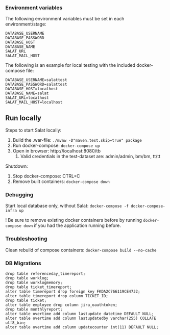 ### Environment variables

The following environment variables must be set in each environment/stage:

```
DATABASE_USERNAME
DATABASE_PASSWORD
DATABASE_HOST
DATABASE_NAME
SALAT_URL
SALAT_MAIL_HOST
```

The following is an example for local testing with the included docker-compose file:

```
DATABASE_USERNAME=salattest
DATABASE_PASSWORD=salattest
DATABASE_HOST=localhost
DATABASE_NAME=salat
SALAT_URL=localhost
SALAT_MAIL_HOST=localhost
```

## Run locally

Steps to start Salat locally:

1. Build the .war-file: `./mvnw -D"maven.test.skip=true" package`
2. Run docker-compose: `docker-compose up`
3. Open in browser: http://localhost:8080/tb
   1. Valid credentials in the test-dataset are: admin/admin, bm/bm, tt/tt

Shutdown:
1. Stop docker-compose: CTRL+C
2. Remove built containers: `docker-compose down`

### Debugging
Start local database only, without Salat:
`docker-compose -f docker-compose-infra up`

! Be sure to remove existing docker containers before by running `docker-compose down` if you had the application running before.


### Troubleshooting

Clean rebuild of compose containers: `docker-compose build --no-cache`

### DB Migrations
```
drop table referenceday_timereport;
drop table worklog;
drop table worklogmemory;
drop table ticket_timereport;
alter table timereport drop foreign key FKDA2C766119CE4732;
alter table timereport drop column TICKET_ID;
drop table ticket;
alter table employee drop column jira_oauthtoken;
drop table monthlyreport;
alter table overtime add column lastupdate datetime DEFAULT NULL;
alter table overtime add column lastupdatedby varchar(255) COLLATE utf8_bin;
alter table overtime add column updatecounter int(11) DEFAULT NULL;
```


